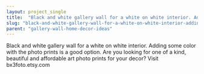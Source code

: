 ```yaml
---
layout: project_single
title:  "Black and white gallery wall for a white on white interior. Adding some color with the photo prints is a good option. Are you looking for one of a kind, beautiful and affordable art photo prints for your decor? Visit bx3foto.etsy.com"
slug: "black-and-white-gallery-wall-for-a-white-on-white-interior-adding-some-color-with"
parent: "gallery-wall-home-decor-ideas"
---
```

Black and white gallery wall for a white on white interior. Adding some color with the photo prints is a good option. Are you looking for one of a kind, beautiful and affordable art photo prints for your decor? Visit bx3foto.etsy.com